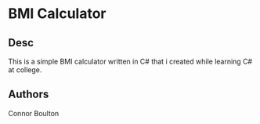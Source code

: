 # BMI Calculator

## Desc

This is a simple BMI calculator written in C# that i created while learning C# at college.

## Authors

Connor Boulton
